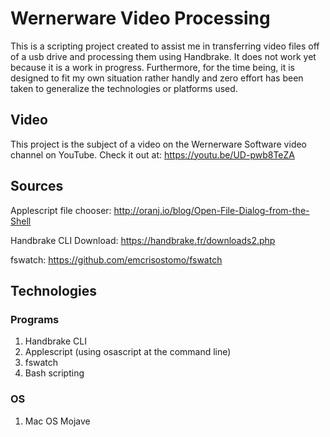 # Wernerware  Video Processing
This is a scripting project created to assist me in transferring video files off of a usb drive and processing them using Handbrake.  It does not work yet because it is a work in progress.  Furthermore, for the time being, it is designed to fit my own situation rather handly and zero effort has been taken to generalize the technologies or platforms used.

## Video
This project is the subject of a video on the Wernerware Software video channel on YouTube.  Check it out at: https://youtu.be/UD-pwb8TeZA

## Sources
Applescript file chooser: http://oranj.io/blog/Open-File-Dialog-from-the-Shell

Handbrake CLI Download: https://handbrake.fr/downloads2.php

fswatch: https://github.com/emcrisostomo/fswatch

## Technologies
### Programs
1. Handbrake CLI
2. Applescript (using osascript at the command line)
3. fswatch
4. Bash scripting
### OS
1. Mac OS Mojave